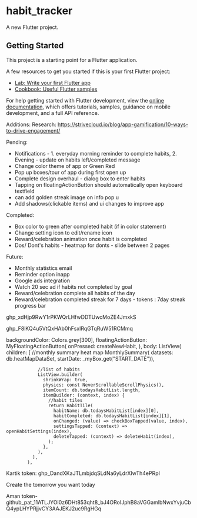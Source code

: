 # habit_tracker

A new Flutter project.

## Getting Started

This project is a starting point for a Flutter application.

A few resources to get you started if this is your first Flutter project:

- [Lab: Write your first Flutter app](https://docs.flutter.dev/get-started/codelab)
- [Cookbook: Useful Flutter samples](https://docs.flutter.dev/cookbook)

For help getting started with Flutter development, view the
[online documentation](https://docs.flutter.dev/), which offers tutorials,
samples, guidance on mobile development, and a full API reference.

Additions:
Research:
https://strivecloud.io/blog/app-gamification/10-ways-to-drive-engagement/

Pending:
- Notifications - 1. everyday morning reminder to complete habits, 2. Evening - update on habits left/completed message
- Change color theme of app or Green Red
- Pop up boxes/tour of app during first open up
- Complete design overhaul - dialog box to enter habits
- Tapping on floatingActionButton should automatically open keyboard textfield
- can add golden streak image on info pop u
- Add shadows(clickable items) and ui changes to improve app

Completed:
- Box color to green after completed habit (if in color statement)
- Change setting icon to edit/rename icon
- Reward/celebration animation once habit is completed
- Dos/ Dont's habits - heatmap for donts - slide between 2 pages

Future:
- Monthly statistics email
- Reminder option inapp
- Google ads integration
- Watch 20 sec ad if habits not completed by goal
- Reward/celebration complete all habits of the day
- Reward/celebration completed streak for 7 days - tokens : 7day streak progress bar

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

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



backgroundColor: Colors.grey[300],
        floatingActionButton: MyFloatingActionButton(
            onPressed: createNewHabit,
        ),
        body: ListView(
              children: [
                //monthly summary heat map
                MonthlySummary(
                    datasets: db.heatMapDataSet,
                    startDate: _myBox.get("START_DATE")),

                //list of habits
                ListView.builder(
                  shrinkWrap: true,
                  physics: const NeverScrollableScrollPhysics(),
                  itemCount: db.todaysHabitList.length,
                  itemBuilder: (context, index) {
                    //habit tiles
                    return HabitTile(
                      habitName: db.todaysHabitList[index][0],
                      habitCompleted: db.todaysHabitList[index][1],
                      onChanged: (value) => checkBoxTapped(value, index),
                      settingsTapped: (context) => openHabitSettings(index),
                      deleteTapped: (context) => deleteHabit(index),
                    );
                  },
                ),
              ],
            ),

Kartik token: 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

Create the tomorrow you want today

Aman token-  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